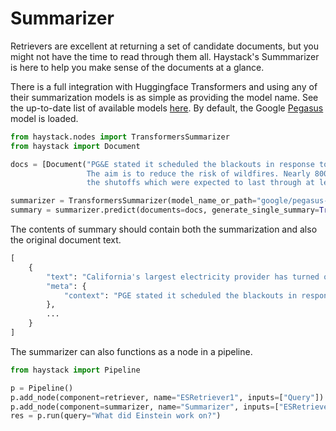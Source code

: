 # Summarizer

Retrievers are excellent at returning a set of candidate documents,
but you might not have the time to read through them all.
Haystack's Summmarizer is here to help you make sense of the documents at a glance.

There is a full integration with Huggingface Transformers and using any of their summarization
models is as simple as providing the model name.
See the up-to-date list of available models [here](https://huggingface.co/models?filter=summarization).
By default, the Google [Pegasus](https://ai.googleblog.com/2020/06/pegasus-state-of-art-model-for.html) model is loaded.

```python
from haystack.nodes import TransformersSummarizer
from haystack import Document

docs = [Document("PG&E stated it scheduled the blackouts in response to forecasts for high winds amid dry conditions.\
                 The aim is to reduce the risk of wildfires. Nearly 800 thousand customers were scheduled to be affected by\
                 the shutoffs which were expected to last through at least midday tomorrow.")]

summarizer = TransformersSummarizer(model_name_or_path="google/pegasus-xsum")
summary = summarizer.predict(documents=docs, generate_single_summary=True)
```

The contents of summary should contain both the summarization and also the original document text.

```python
[
    {
        "text": "California's largest electricity provider has turned off power to hundreds of thousands of customers.",
        "meta": {
            "context": "PGE stated it scheduled the blackouts in response to forecasts for high winds amid dry conditions."
        },
        ...
    }
]
```

The summarizer can also functions as a node in a pipeline.

```python
from haystack import Pipeline

p = Pipeline()
p.add_node(component=retriever, name="ESRetriever1", inputs=["Query"])
p.add_node(component=summarizer, name="Summarizer", inputs=["ESRetriever1"])
res = p.run(query="What did Einstein work on?")
```
